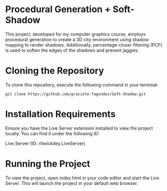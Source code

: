 # Procedural Generation + Soft-Shadow

This project, developed for my computer graphics course, employs procedural generation to create a 3D city environment using shadow mapping to render shadows. Additionally, percentage-closer filtering (PCF) is used to soften the edges of the shadows and prevent jaggies. 

# Cloning the Repository
To clone this repository, execute the following command in your terminal:
```
git clone https://github.com/graziele-fagundes/Soft-Shadow.git
```

# Installation Requirements
Ensure you have the Live Server extension installed to view the project locally. You can find it under the following ID:

Live Server (ID: ritwickdey.LiveServer)

# Running the Project
To view the project, open index.html in your code editor and start the Live Server. This will launch the project in your default web browser.

